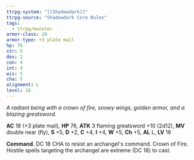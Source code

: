 ```yaml
---
ttrpg-system: "[[Shadowdark]]"
ttrpg-source: "Shadowdark Core Rules"
tags:
  - ttrpg/monster
armor-class: 18
armor-type: +3 plate mail
hp: 76
str: 5
dex: 2
con: 4
int: 4
wis: 5
cha: 5
alignment: L
level: 16
---
```


_A radiant being with a crown of fire, snowy wings, golden armor, and a blazing greatsword._

**AC** 18 (+3 plate mail), **HP** 76, **ATK** 3 flaming greatsword +10 (2d12), **MV** double near (fly), **S** +5, **D** +2, **C** +4, **I** +4, **W** +5, **Ch** +5, **AL** L, **LV** 16

**Command**. DC 18 CHA to resist an archangel's command. Crown of Fire. Hostile spells targeting the archangel are extreme (DC 18) to cast.

